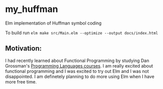 # my_huffman
Elm implementation of Huffman symbol coding

To build run `elm make src/Main.elm --optimize --output docs/index.html `

## Motivation:

I had recently learned about Functional Programming by studying Dan Grossman's [Programming Languages courses](https://www.coursera.org/learn/programming-languages). I am really excited about functional programming and I was excited to try out Elm and I was not disappointed. I am definetely planning to do more using Elm when I have more free time. 
